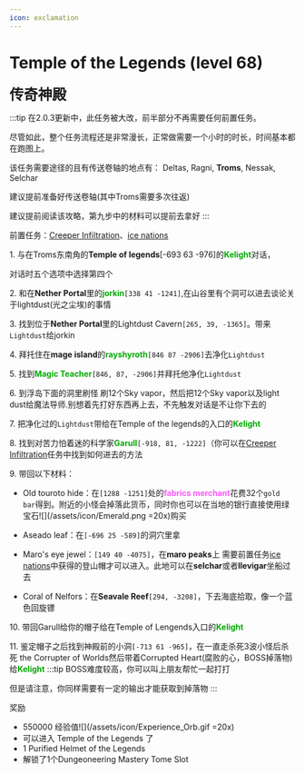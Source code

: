 ```yaml
---
icon: exclamation
---
```



# Temple of the Legends (level 68)
<span style="font-size: 25px;">**传奇神殿**</span>

:::tip
在2.0.3更新中，此任务被大改，前半部分不再需要任何前置任务。

尽管如此，整个任务流程还是非常漫长，正常做需要一个小时的时长，时间基本都在跑图上。

该任务需要途径的且有传送卷轴的地点有：
Deltas, Ragni, **Troms**, Nessak, Selchar

建议提前准备好传送卷轴(其中Troms需要多次往返)

建议提前阅读该攻略，第九步中的材料可以提前去拿好
:::

前置任务：[Creeper Infiltration](/quests/lvl21-30/level%2025%20-%20creeper%20infiltration.html)、[ice nations](/quests/lvl31-40/level%2040%20-%20ice%20nations.html)

<span class="stage-index">1.</span> 与在Troms东南角的**Temple of legends**[-693 63 -976]的<font color=00aa00>**Kelight**</font>对话，

对话时五个选项中选择第四个

<span class="stage-index">2.</span> 和在**Nether Portal**里的<font color=00aa00>**jorkin**</font>`[338 41 -1241]`,在山谷里有个洞可以进去谈论关于lightdust(光之尘埃)的事情

<span class="stage-index">3.</span> 找到位于**Nether Portal**里的Lightdust Cavern`[265, 39, -1365]`。带来`Lightdust`给jorkin

<span class="stage-index">4.</span> 拜托住在**mage island**的<font color=00aa00>**rayshyroth**</font>`[846 87 -2906]`去净化`Lightdust`

<span class="stage-index">5.</span> 找到<font color=00aa00>**Magic Teacher**</font>`[846, 87, -2906]`并拜托他净化`Lightdust`

<span class="stage-index">6.</span> 到浮岛下面的洞里刷怪 刷12个Sky vapor，然后把12个Sky vapor以及light dust给魔法导师.别想着先打好东西再上去，不先触发对话是不让你下去的

<span class="stage-index">7.</span> 把净化过的`Lightdust`带给在Temple of the legends的入口的<font color=00aa00>**Kelight**</font>

<span class="stage-index">8.</span> 找到对苦力怕着迷的科学家<font color=00aa00>**Garull**</font>`[-918, 81, -1222]`（你可以在[Creeper Infiltration](/quests/lvl21-30/level%2025%20-%20creeper%20infiltration.html)任务中找到如何进去的方法

<span class="stage-index">9.</span> 带回以下材料：

+ Old touroto hide：在`[1288 -1251]`处的<font color=ff55ff>**fabrics merchant**</font>花费32个`gold bar`得到。附近的小怪会掉落此货币，同时你也可以在当地的银行直接使用绿宝石![](/assets/icon/Emerald.png =20x)购买

+ Aseado leaf：在`[-696 25 -589]`的洞穴里拿

+ Maro's eye jewel：`[149 40 -4075]`，在**maro peaks**上 需要前置任务[ice nations](/quests/lvl31-40/level%2040%20-%20ice%20nations.html)中获得的登山帽才可以进入。此地可以在**selchar**或者**llevigar**坐船过去

+ Coral of Nelfors：在**Seavale Reef**`[294, -3208]`，下去海底拾取，像一个蓝色回旋镖

<span class="stage-index">10.</span> 带回Garull给你的帽子给在Temple of Lengends入口的<font color=00AA00>**Kelight**</font>

<span class="stage-index">11.</span> 鉴定帽子之后找到神殿前的小洞`[-713 61 -965]`，在一直走杀死3波小怪后杀死 the Corrupter of Worlds然后带着Corrupted Heart(腐败的心，BOSS掉落物)给<font color=00AA00>**Kelight**</font>
:::tip
BOSS难度较高，你可以叫上朋友帮忙一起打打

但是请注意，你同样需要有一定的输出才能获取到掉落物
:::

奖励
+ 550000 经验值![](/assets/icon/Experience_Orb.gif =20x)
+ 可以进入 Temple of the Legends 了
+ 1 Purified Helmet of the Legends
+ 解锁了1个Dungeoneering Mastery Tome Slot
